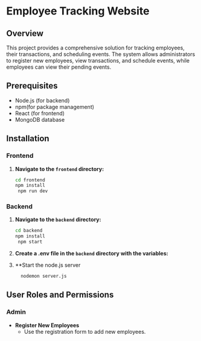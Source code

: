 # Employee Tracking Website

## Overview

This project provides a comprehensive solution for tracking employees, their transactions, and scheduling events. The system allows administrators to register new employees, view transactions, and schedule events, while employees can view their pending events.

## Prerequisites

- Node.js (for backend)
- npm(for package management)
- React (for frontend)
- MongoDB database

## Installation

### Frontend

1. **Navigate to the `frontend` directory:**
   ```bash
   cd frontend
   npm install
    npm run dev
   ```
### Backend

1. **Navigate to the `backend` directory:**
   ```bash
   cd backend
   npm install
    npm start
   ```
2. **Create a .env file in the `backend` directory with the  variables:**

3. **Start the node.js server

   ```bash
     nodemon server.js
   ```
## User Roles and Permissions

### Admin

- **Register New Employees**
  - Use the registration form to add new employees.



